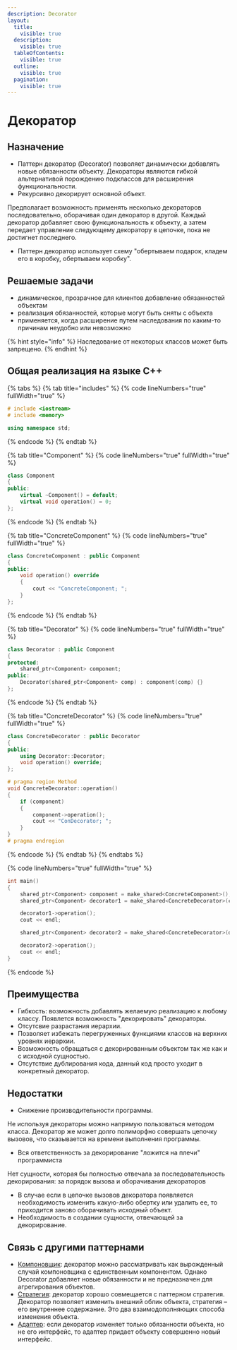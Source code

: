 ```yaml
---
description: Decorator
layout:
  title:
    visible: true
  description:
    visible: true
  tableOfContents:
    visible: true
  outline:
    visible: true
  pagination:
    visible: true
---
```


# Декоратор

## Назначение

* Паттерн декоратор (Decorator) позволяет динамически добавлять новые обязанности объекту. Декораторы являются гибкой альтернативой порождению подклассов для расширения функциональности.
* Рекурсивно декорирует основной объект.

Предполагает возможность применять несколько декораторов последовательно, оборачивая один декоратор в другой. Каждый декоратор добавляет свою функциональность к объекту, а затем передает управление следующему декоратору в цепочке, пока не достигнет последнего.

* Паттерн декоратор использует схему "обертываем подарок, кладем его в коробку, обертываем коробку".

## Решаемые задачи

* динамическое, прозрачное для клиентов добавление обязанностей объектам
* реализация обязанностей, которые могут быть сняты с объекта
* применяется, когда расширение путем наследования по каким-то причинам неудобно или невозможно

{% hint style="info" %}
Наследование от некоторых классов может быть запрещено.
{% endhint %}

## Общая реализация на языке С++

{% tabs %}
{% tab title="includes" %}
{% code lineNumbers="true" fullWidth="true" %}
```cpp
# include <iostream>
# include <memory>

using namespace std;
```
{% endcode %}
{% endtab %}

{% tab title="Component" %}
{% code lineNumbers="true" fullWidth="true" %}
```cpp
class Component
{
public:
    virtual ~Component() = default;
    virtual void operation() = 0;
};
```
{% endcode %}
{% endtab %}

{% tab title="ConcreteComponent" %}
{% code lineNumbers="true" fullWidth="true" %}
```cpp
class ConcreteComponent : public Component
{
public:
    void operation() override 
    { 
        cout << "ConcreteComponent; "; 
    }
};
```
{% endcode %}
{% endtab %}

{% tab title="Decorator" %}
{% code lineNumbers="true" fullWidth="true" %}
```cpp
class Decorator : public Component
{
protected:
    shared_ptr<Component> component;
public:
    Decorator(shared_ptr<Component> comp) : component(comp) {}
};
```
{% endcode %}
{% endtab %}

{% tab title="ConcreteDecorator" %}
{% code lineNumbers="true" fullWidth="true" %}
```cpp
class ConcreteDecorator : public Decorator
{
public:
    using Decorator::Decorator;
    void operation() override;
};

# pragma region Method
void ConcreteDecorator::operation()
{
    if (component)
    {
        component->operation();
        cout << "ConDecorator; ";
    }
}
# pragma endregion
```
{% endcode %}
{% endtab %}
{% endtabs %}

{% code lineNumbers="true" fullWidth="true" %}
```cpp
int main()
{
    shared_ptr<Component> component = make_shared<ConcreteComponent>();
    shared_ptr<Component> decorator1 = make_shared<ConcreteDecorator>(component);

    decorator1->operation();
    cout << endl;

    shared_ptr<Component> decorator2 = make_shared<ConcreteDecorator>(decorator1);

    decorator2->operation();
    cout << endl;
}
```
{% endcode %}

## Преимущества

* Гибкость: возможность добавлять желаемую реализацию к любому классу. Появлется возможность "декорировать" декораторы.
* Отсутсвие разрастания иерархии.
* Позволяет избежать перегруженных функциями классов на верхних уровнях иерархии.
* Возможность обращаться с декорированным объектом так же как и с исходной сущностью.
* Отсутствие дублирования кода, данный код просто уходит в конкретный декоратор.

## Недостатки

* Снижение производительности программы.

Не используя декораторы можно напрямую пользоваться методом класса. Декоратор же может долго полиморфно совершать цепочку вызовов, что сказывается на времени выполнения программы.

* Вся ответственность за декорирование "ложится на плечи" программиста

Нет сущности, которая бы полностью отвечала за последовательность декорирования: за порядок вызова и оборачивания декораторов

* В случае если в цепочке вызовов декоратора появляется необходимость изменить какую-либо обертку или удалить ее, то приходится заново оборачивать исходный объект.
* Необходимость в создании сущности, отвечающей за декорирование.

## Связь с другими паттернами

* [Компоновщик](composite.md): декоратор можно рассматривать как вырожденный случай компоновщика с единственным компонентом. Однако Decorator добавляет новые обязанности и не предназначен для агрегирования объектов.
* [Стратегия](../behavioral-patterns/strategy.md): декоратор хорошо совмещается с паттерном стратегия. Декоратор позволяет изменить внешний облик объекта, стратегия – его внутреннее содержание. Это два взаимодополняющих способа изменения объекта.
* [Адаптер](adapter.md): если декоратор изменяет только обязанности объекта, но не его интерфейс, то адаптер придает объекту совершенно новый интерфейс.
